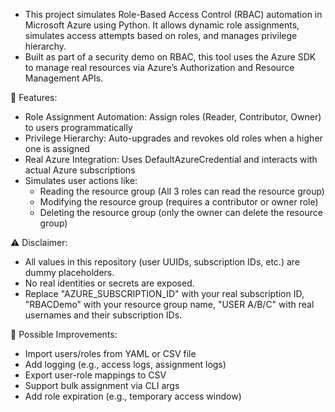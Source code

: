 - This project simulates Role-Based Access Control (RBAC) automation in Microsoft Azure using Python. It allows dynamic role assignments, simulates access attempts based on roles, and manages privilege hierarchy.
- Built as part of a security demo on RBAC, this tool uses the Azure SDK to manage real resources via Azure’s Authorization and Resource Management APIs.

🚀 Features:
- Role Assignment Automation: Assign roles (Reader, Contributor, Owner) to users programmatically
- Privilege Hierarchy: Auto-upgrades and revokes old roles when a higher one is assigned
- Real Azure Integration: Uses DefaultAzureCredential and interacts with actual Azure subscriptions
- Simulates user actions like:
    - Reading the resource group (All 3 roles can read the resource group)
    - Modifying the resource group (requires a contributor or owner role)
    - Deleting the resource group (only the owner can delete the resource group)

⚠ Disclaimer: 
   - All values in this repository (user UUIDs, subscription IDs, etc.) are dummy placeholders.
   - No real identities or secrets are exposed.
   - Replace "AZURE_SUBSCRIPTION_ID" with your real subscription ID, "RBACDemo" with your resource group name, "USER A/B/C" with real usernames and their subscription IDs.

📌 Possible Improvements:
   - Import users/roles from YAML or CSV file
   - Add logging (e.g., access logs, assignment logs)
   - Export user-role mappings to CSV
   - Support bulk assignment via CLI args
   - Add role expiration (e.g., temporary access window)
